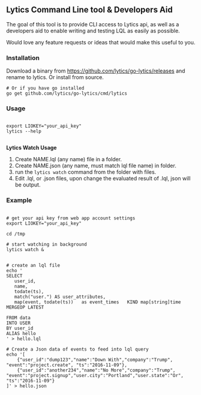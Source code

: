 ## Lytics Command Line tool & Developers Aid

The goal of this tool is to provide CLI access to Lytics api, as well as a developers aid to enable writing and testing LQL as easily as possible.   

Would love any feature requests or ideas that would make this useful to you.

### Installation

Download a binary from https://github.com/lytics/go-lytics/releases and rename to lytics.
Or install from source.

```
# Or if you have go installed
go get github.com/lytics/go-lytics/cmd/lytics

```

### Usage

```

export LIOKEY="your_api_key"
lytics --help


```

**Lytics Watch Usage**

1.  Create NAME.lql (any name) file in a folder.
2.  Create NAME.json (any name, must match lql file name) in folder.
3.  run the `lytics watch` command from the folder with files.
4.  Edit .lql, or .json files, upon change the evaluated result of .lql, json will be output.


### Example

```

# get your api key from web app account settings
export LIOKEY="your_api_key"

cd /tmp

# start watching in background
lytics watch &


# create an lql file
echo '
SELECT 
   user_id,
   name,
   todate(ts),
   match("user.") AS user_attributes,
   map(event, todate(ts))   as event_times   KIND map[string]time  MERGEOP LATEST

FROM data
INTO USER
BY user_id
ALIAS hello
' > hello.lql

# Create a Json data of events to feed into lql query
echo '[
    {"user_id":"dump123","name":"Down With","company":"Trump", "event":"project.create", "ts":"2016-11-09"},
    {"user_id":"another234","name":"No More","company":"Trump", "event":"project.signup","user.city":"Portland","user.state":"Or", "ts":"2016-11-09"}
]' > hello.json



```
